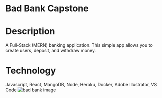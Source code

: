 # Bad Bank Capstone
# Description 
A Full-Stack (MERN) banking application. This simple app allows you to create users, deposit, and withdraw money.
# Technology
Javascript, React, MangoDB, Node, Heroku, Docker, Adobe Illustrator, VS Code
![bad bank image](https://user-images.githubusercontent.com/43485290/178810523-7b692b4e-baba-4bfb-a570-209618b2639b.png)

